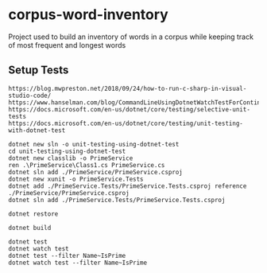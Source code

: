 # corpus-word-inventory
Project used to build an inventory of words in a corpus while keeping track of most frequent and longest words

## Setup Tests
```
https://blog.mwpreston.net/2018/09/24/how-to-run-c-sharp-in-visual-studio-code/
https://www.hanselman.com/blog/CommandLineUsingDotnetWatchTestForContinuousTestingWithNETCore10AndXUnitnet.aspx
https://docs.microsoft.com/en-us/dotnet/core/testing/selective-unit-tests
https://docs.microsoft.com/en-us/dotnet/core/testing/unit-testing-with-dotnet-test
```

```
dotnet new sln -o unit-testing-using-dotnet-test
cd unit-testing-using-dotnet-test
dotnet new classlib -o PrimeService
ren .\PrimeService\Class1.cs PrimeService.cs
dotnet sln add ./PrimeService/PrimeService.csproj
dotnet new xunit -o PrimeService.Tests
dotnet add ./PrimeService.Tests/PrimeService.Tests.csproj reference ./PrimeService/PrimeService.csproj
dotnet sln add ./PrimeService.Tests/PrimeService.Tests.csproj

```


```
dotnet restore

dotnet build

dotnet test
dotnet watch test
dotnet test --filter Name~IsPrime
dotnet watch test --filter Name~IsPrime
```